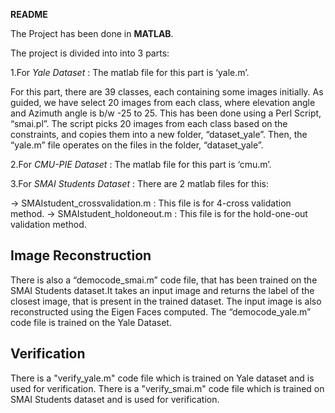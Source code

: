 **README**


The Project has been done in **MATLAB**.

The project is divided into into 3 parts:

1.For *Yale Dataset* : The matlab file for this part is ‘yale.m’.

For this part, there are 39 classes, each containing some images initially. As guided, we have select 20 images from each class, where elevation angle and Azimuth angle is b/w -25 to 25.
This has been done using a Perl Script, “smai.pl”. The script picks 20 images from each class based on the constraints, and copies them into a new folder, “dataset_yale”.
Then, the “yale.m” file operates on the files in the folder, “dataset_yale”.


2.For *CMU-PIE Dataset* : The matlab file for this part is ‘cmu.m’.


3.For *SMAI Students Dataset* : There are 2 matlab files for this:

-> SMAIstudent_crossvalidation.m : This file is for 4-cross validation method.
-> SMAIstudent_holdoneout.m : This file is for the hold-one-out validation method.

Image Reconstruction
--------------------

There is also a “democode_smai.m” code file, that has been trained on the SMAI Students dataset.It takes an input image and returns the label of the closest image, that is present in the trained dataset. The input image is also reconstructed using the Eigen Faces computed.
The “democode_yale.m” code file is trained on the Yale Dataset.

Verification
------------

There is a "verify_yale.m" code file which is trained on Yale dataset and is used for verification.
There is a "verify_smai.m" code file which is trained on SMAI Students dataset and is used for verification.


